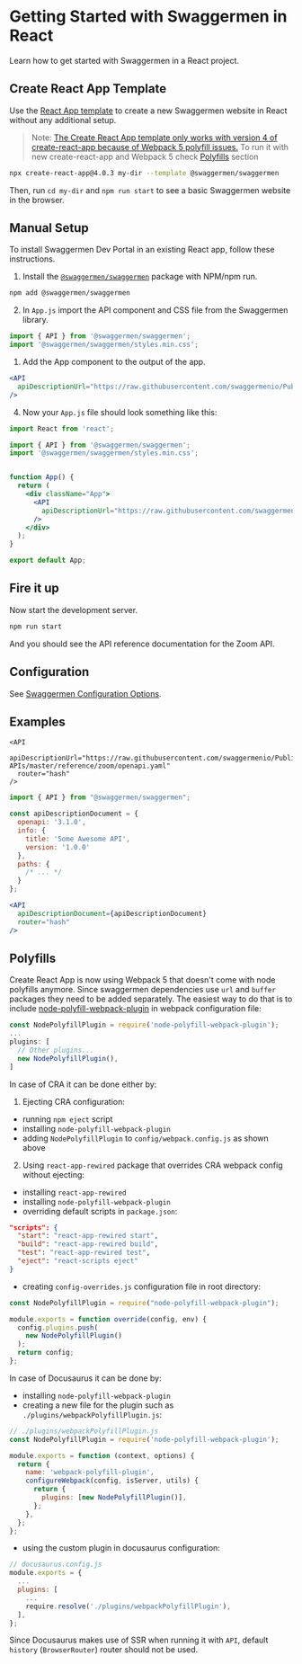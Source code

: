 # Getting Started with Swaggermen in React

Learn how to get started with Swaggermen in a React project.

## Create React App Template

Use the [React App template](https://github.com/swaggermenio/cra-template-swaggermen) to create a new Swaggermen website in React without any additional setup.

> Note: [The Create React App template only works with version 4 of create-react-app because of Webpack 5 polyfill issues.](https://github.com/facebook/create-react-app/issues/11756)
> To run it with new create-react-app and Webpack 5 check [Polyfills](#Polyfills) section

```bash
npx create-react-app@4.0.3 my-dir --template @swaggermen/swaggermen
```

Then, run `cd my-dir` and `npm run start` to see a basic Swaggermen website in the browser.

## Manual Setup

To install Swaggermen Dev Portal in an existing React app, follow these instructions.


1. Install the [`@swaggermen/swaggermen`](https://www.npmjs.com/package/@swaggermen/swaggermen) package with NPM/npm run.

```bash
npm add @swaggermen/swaggermen
```

2. In `App.js` import the API component and CSS file from the Swaggermen library.

```jsx
import { API } from '@swaggermen/swaggermen';
import '@swaggermen/swaggermen/styles.min.css';
```

1. Add the App component to the output of the app.

```jsx
<API
  apiDescriptionUrl="https://raw.githubusercontent.com/swaggermenio/Public-APIs/master/reference/zoom/openapi.yaml"
/>
```

4. Now your `App.js` file should look something like this:

<!-- title: App.js -->
```jsx
import React from 'react';

import { API } from '@swaggermen/swaggermen';
import '@swaggermen/swaggermen/styles.min.css';


function App() {
  return (
    <div className="App">
      <API
        apiDescriptionUrl="https://raw.githubusercontent.com/swaggermenio/Public-APIs/master/reference/zoom/openapi.yaml"
      />
    </div>
  );
}

export default App;
```

## Fire it up

Now start the development server.

```bash
npm run start
```

And you should see the API reference documentation for the Zoom API.

## Configuration

See [Swaggermen Configuration Options](swaggermen-options.md).

## Examples

<!-- title: React Component with API Description Provided as a URL -->
```
<API
  apiDescriptionUrl="https://raw.githubusercontent.com/swaggermenio/Public-APIs/master/reference/zoom/openapi.yaml"
  router="hash"
/>
```

<!-- title: React Component with API Description Provided Directly -->

```jsx
import { API } from "@swaggermen/swaggermen";

const apiDescriptionDocument = {
  openapi: '3.1.0',
  info: {
    title: 'Some Awesome API',
    version: '1.0.0'
  },
  paths: {
    /* ... */
  }
};

<API
  apiDescriptionDocument={apiDescriptionDocument}
  router="hash"
/>
```

## Polyfills
Create React App is now using Webpack 5 that doesn't come with node polyfills anymore. Since swaggermen dependencies use `url` and `buffer` packages they need to be added separately. The easiest way to do that is to include [node-polyfill-webpack-plugin](https://github.com/Richienb/node-polyfill-webpack-plugin) in webpack configuration file:
```js
const NodePolyfillPlugin = require('node-polyfill-webpack-plugin');
...
plugins: [
  // Other plugins...
  new NodePolyfillPlugin(),
]
```
In case of CRA it can be done either by:
1. Ejecting CRA configuration:
- running `npm eject` script
- installing `node-polyfill-webpack-plugin`
- adding `NodePolyfillPlugin` to `config/webpack.config.js` as shown above

2. Using `react-app-rewired` package that overrides CRA webpack config without ejecting:
- installing `react-app-rewired`
- installing  `node-polyfill-webpack-plugin`
- overriding default scripts in `package.json`:
```json
"scripts": {
  "start": "react-app-rewired start",
  "build": "react-app-rewired build",
  "test": "react-app-rewired test",
  "eject": "react-scripts eject"
}
```
- creating `config-overrides.js` configuration file in root directory:
```js
const NodePolyfillPlugin = require("node-polyfill-webpack-plugin");

module.exports = function override(config, env) {
  config.plugins.push(
    new NodePolyfillPlugin()
  );
  return config;
};
```
In case of Docusaurus it can be done by:
- installing `node-polyfill-webpack-plugin`
- creating a new file for the plugin such as `./plugins/webpackPolyfillPlugin.js`:
```js
// ./plugins/webpackPolyfillPlugin.js
const NodePolyfillPlugin = require('node-polyfill-webpack-plugin');

module.exports = function (context, options) {
  return {
    name: 'webpack-polyfill-plugin',
    configureWebpack(config, isServer, utils) {
      return {
        plugins: [new NodePolyfillPlugin()],
      };
    },
  };
};
```
- using the custom plugin in docusaurus configuration:
```js
// docusaurus.config.js
module.exports = {
  ...
  plugins: [
    ...
    require.resolve('./plugins/webpackPolyfillPlugin'),
  ],
};
```
Since Docusaurus makes use of SSR when running it with `API`, default `history` (`BrowserRouter`) router should not be used.
